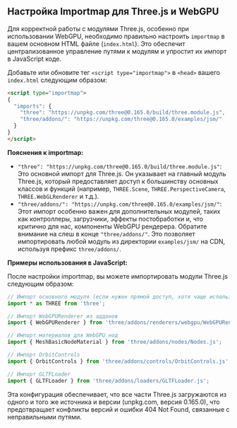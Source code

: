 ## Настройка Importmap для Three.js и WebGPU

Для корректной работы с модулями Three.js, особенно при использовании WebGPU, необходимо правильно настроить `importmap` в вашем основном HTML файле (`index.html`). Это обеспечит централизованное управление путями к модулям и упростит их импорт в JavaScript коде.

Добавьте или обновите тег `<script type="importmap">` в `<head>` вашего `index.html` следующим образом:

```html
<script type="importmap">
{
  "imports": {
    "three": "https://unpkg.com/three@0.165.0/build/three.module.js",
    "three/addons/": "https://unpkg.com/three@0.165.0/examples/jsm/"
  }
}
</script>
```

**Пояснения к importmap:**

*   `"three": "https://unpkg.com/three@0.165.0/build/three.module.js"`: Это основной импорт для Three.js. Он указывает на главный модуль Three.js, который предоставляет доступ к большинству основных классов и функций (например, `THREE.Scene`, `THREE.PerspectiveCamera`, `THREE.WebGLRenderer` и т.д.).
*   `"three/addons/": "https://unpkg.com/three@0.165.0/examples/jsm/"`: Этот импорт особенно важен для дополнительных модулей, таких как контроллеры, загрузчики, эффекты постобработки и, что критично для нас, компоненты WebGPU рендерера. Обратите внимание на слеш в конце `"three/addons/"`. Это позволяет импортировать любой модуль из директории `examples/jsm/` на CDN, используя префикс `three/addons/`.

**Примеры использования в JavaScript:**

После настройки importmap, вы можете импортировать модули Three.js следующим образом:

```javascript
// Импорт основного модуля (если нужен прямой доступ, хотя чаще используется THREE.*)
import * as THREE from 'three';

// Импорт WebGPURenderer из аддонов
import { WebGPURenderer } from 'three/addons/renderers/webgpu/WebGPURenderer.js';

// Импорт материалов для WebGPU нод
import { MeshBasicNodeMaterial } from 'three/addons/nodes/Nodes.js';

// Импорт OrbitControls
import { OrbitControls } from 'three/addons/controls/OrbitControls.js';

// Импорт GLTFLoader
import { GLTFLoader } from 'three/addons/loaders/GLTFLoader.js';
```

Эта конфигурация обеспечивает, что все части Three.js загружаются из одного и того же источника и версии (unpkg.com, версия 0.165.0), что предотвращает конфликты версий и ошибки 404 Not Found, связанные с неправильными путями.
